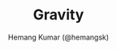 ---
title: Gravity
github: https://github.com/hemangsk/Gravity
demo: http://hemangsk.github.io/Gravity
author: Hemang Kumar (@hemangsk)
ssg:
  - Jekyll
cms:
  - No Cms
---